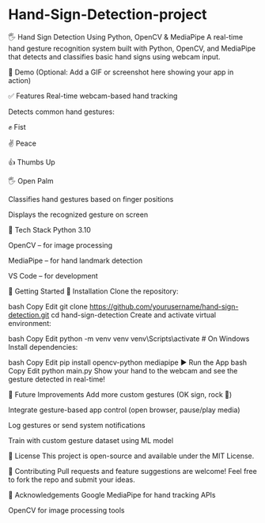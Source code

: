 # Hand-Sign-Detection-project

🖐️ Hand Sign Detection Using Python, OpenCV & MediaPipe
A real-time hand gesture recognition system built with Python, OpenCV, and MediaPipe that detects and classifies basic hand signs using webcam input.

📸 Demo
(Optional: Add a GIF or screenshot here showing your app in action)

✅ Features
Real-time webcam-based hand tracking

Detects common hand gestures:

✊ Fist

✌️ Peace

👍 Thumbs Up

🖐️ Open Palm

Classifies hand gestures based on finger positions

Displays the recognized gesture on screen

🧰 Tech Stack
Python 3.10

OpenCV – for image processing

MediaPipe – for hand landmark detection

VS Code – for development

🚀 Getting Started
🔧 Installation
Clone the repository:

bash
Copy
Edit
git clone https://github.com/yourusername/hand-sign-detection.git
cd hand-sign-detection
Create and activate virtual environment:

bash
Copy
Edit
python -m venv venv
venv\Scripts\activate  # On Windows
Install dependencies:

bash
Copy
Edit
pip install opencv-python mediapipe
▶️ Run the App
bash
Copy
Edit
python main.py
Show your hand to the webcam and see the gesture detected in real-time!

📌 Future Improvements
Add more custom gestures (OK sign, rock 🤘)

Integrate gesture-based app control (open browser, pause/play media)

Log gestures or send system notifications

Train with custom gesture dataset using ML model

📄 License
This project is open-source and available under the MIT License.

🤝 Contributing
Pull requests and feature suggestions are welcome!
Feel free to fork the repo and submit your ideas.

🙌 Acknowledgements
Google MediaPipe for hand tracking APIs

OpenCV for image processing tools
